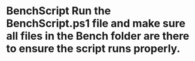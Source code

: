 # BenchScript Run the BenchScript.ps1 file and make sure all files in the Bench folder are there to ensure the script runs properly.
